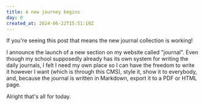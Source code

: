 ```yaml
---
title: A new journey begins
day: 0
created_at: 2024-06-22T15:51:10Z
---
```


If you're seeing this post that means the new journal collection is working!

I announce the launch of a new section on my website called "journal". Even though my school supposedly already has its own system for writing the daily journals, I felt I need my own place so I can have the freedom to write it however I want (which is through this CMS), style it, show it to everybody, and, because the journal is written in Markdown, export it to a PDF or HTML page.

Alright that's all for today.
